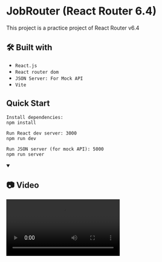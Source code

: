 # JobRouter (React Router 6.4)

This project is a practice project of React Router v6.4

## 🛠️ Built with

- `React.js`
- `React router dom`
- `JSON Server: For Mock API`
- `Vite`

## Quick Start

```
Install dependencies:
npm install

Run React dev server: 3000
npm run dev

Run JSON server (for mock API): 5000
npm run server
```

<details open>
<summary><h2>📷 Video</h2></summary>
<video src="https://github.com/Lalitkumar4/react-router-6.4-practice-project/assets/64465383/5f059116-a5d2-4ea9-be31-089c2c412eb2" controls="controls" >
</video>
</details>




